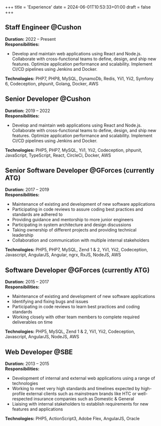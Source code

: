 +++
title = 'Experience'
date = 2024-06-01T10:53:33+01:00
draft = false
+++

## Staff Engineer @Cushon

**Duration:** 2022 – Present  
**Responsibilities:**

* Develop and maintain web applications using React and Node.js.
  Collaborate with cross-functional teams to define, design, and ship new features.
  Optimize application performance and scalability.
  Implement CI/CD pipelines using Jenkins and Docker.

**Technologies:** PHP7, PHP8, MySQL, DynamoDb, Redis, Yii1, Yii2, Symfony 6, Codeception, phpunit, Golang, Docker, AWS

## Senior Developer @Cushon

**Duration:** 2019 – 2022  
**Responsibilities:**

* Develop and maintain web applications using React and Node.js.
  Collaborate with cross-functional teams to define, design, and ship new features.
  Optimize application performance and scalability.
  Implement CI/CD pipelines using Jenkins and Docker.

**Technologies:** PHP5, PHP7, MySQL, Yii1, Yii2, Codeception, phpunit, JavaScript, TypeScript, React, CircleCi, Docker,
AWS

## Senior Software Developer @GForces (currently ATG)

**Duration:** 2017 – 2019  
**Responsibilities:**

* Maintenance of existing and development of new software applications
* Participating in code reviews to assure coding best practices and standards are adhered to
* Providing guidance and mentorship to more junior engineers
* Participating in system architecture and design discussions
* Taking ownership of different projects and providing technical leadership
* Collaboration and communication with multiple internal stakeholders

**Technologies:** PHP5, PHP7, MySQL, Zend 1 & 2, Yii1, Yii2, Codeception, Javascript, AngularJS, Angular, ngrx, RxJS,
NodeJS, AWS

## Software Developer @GForces (currently ATG)

**Duration:** 2015 – 2017  
**Responsibilities:**

* Maintenance of existing and development of new software applications
* Identifying and fixing bugs and issues
* Participating in code reviews to learn best practices and coding standards
* Working closely with other team members to complete required deliverables on time

**Technologies:** PHP5, MySQL, Zend 1 & 2, Yii1, Yii2, Codeception, Javascript, AngularJS, NodeJS, AWS

## Web Developer @SBE

**Duration:** 2013 – 2015  
**Responsibilities:**

* Development of internal and external web applications using a range of technologies
* Working to meet very high standards and timelines expected by high-profile external clients such as mainstream brands
  like
  HTC or well-respected insurance companies such as Domestic & General
* Liaising with internal stakeholders to establish requirements for new features and applications

**Technologies:** PHP5, ActionScript3, Adobe Flex, AngularJS, Oracle
